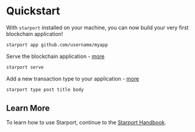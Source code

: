 # Quickstart

With `starport` installed on your machine, you can now build your very first blockchain application!

```bash
starport app github.com/username/myapp
```

Serve the blockchain application - [more](02%20Using%20Starport/01_using_starport/01_using_starport.md#serve)

```bash
starport serve
```

Add a new transaction type to your application - [more](02%20Using%20Starport/01_using_starport/01_using_starport.md#how-to-use-types)

```bash
starport type post title body
```

## Learn More

To learn how to use Starport, continue to the [Starport Handbook](/docs/README.md).
